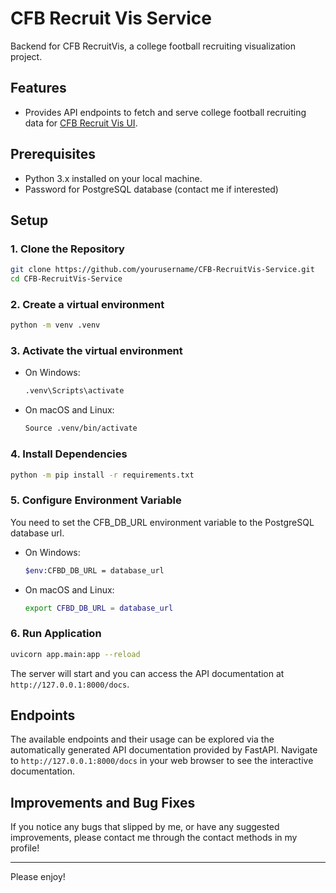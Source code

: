 # CFB Recruit Vis Service

Backend for CFB RecruitVis, a college football recruiting visualization project.

## Features

- Provides API endpoints to fetch and serve college football recruiting data for [CFB Recruit Vis UI](https://github.com/howens157/CFB-RecruitVis-UI).

## Prerequisites

- Python 3.x installed on your local machine.
- Password for PostgreSQL database (contact me if interested)

## Setup

### 1. Clone the Repository

```bash
git clone https://github.com/yourusername/CFB-RecruitVis-Service.git
cd CFB-RecruitVis-Service
```

### 2. Create a virtual environment

```bash
python -m venv .venv
```

### 3. Activate the virtual environment

* On Windows:
  ```bash
  .venv\Scripts\activate
  ```
* On macOS and Linux:
  ```bash
  Source .venv/bin/activate
  ```

### 4. Install Dependencies

```bash
python -m pip install -r requirements.txt
```

### 5. Configure Environment Variable

You need to set the CFB_DB_URL environment variable to the PostgreSQL database url.

* On Windows:
  ```bash
  $env:CFBD_DB_URL = database_url
  ```
* On macOS and Linux:
  ```bash
  export CFBD_DB_URL = database_url
  ```

### 6. Run Application

```bash
uvicorn app.main:app --reload
```

The server will start and you can access the API documentation at `http://127.0.0.1:8000/docs`.

## Endpoints

The available endpoints and their usage can be explored via the automatically generated API documentation provided by FastAPI. Navigate to `http://127.0.0.1:8000/docs` in your web browser to see the interactive documentation.

## Improvements and Bug Fixes

If you notice any bugs that slipped by me, or have any suggested improvements, please contact me through the contact methods in my profile!

***

Please enjoy!
